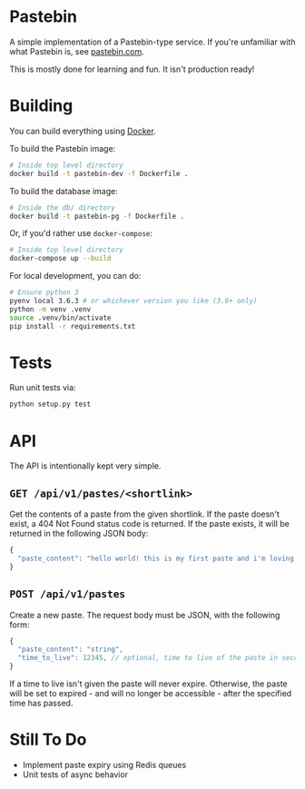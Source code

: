 # Pastebin

A simple implementation of a Pastebin-type service. If you're unfamiliar with what Pastebin is,
see [pastebin.com](https://pastebin.com/).

This is mostly done for learning and fun. It isn't production ready!

# Building

You can build everything using [Docker](https://www.docker.com/).

To build the Pastebin image:

```bash
# Inside top level directory
docker build -t pastebin-dev -f Dockerfile .
```

To build the database image:

```bash
# Inside the db/ directory
docker build -t pastebin-pg -f Dockerfile .
```

Or, if you'd rather use `docker-compose`:

```bash
# Inside top level directory
docker-compose up --build
```

For local development, you can do:

```bash
# Ensure python 3
pyenv local 3.6.3 # or whichever version you like (3.6+ only)
python -m venv .venv
source .venv/bin/activate
pip install -r requirements.txt
```

# Tests

Run unit tests via:

```bash
python setup.py test
```

# API

The API is intentionally kept very simple.

## `GET /api/v1/pastes/<shortlink>`

Get the contents of a paste from the given shortlink. If the paste doesn't exist,
a 404 Not Found status code is returned. If the paste exists, it will be returned
in the following JSON body:

```javascript
{
  "paste_content": "hello world! this is my first paste and i'm loving it!"
}
```

## `POST /api/v1/pastes`

Create a new paste. The request body must be JSON, with the following form:

```javascript
{
  "paste_content": "string",
  "time_to_live": 12345, // optional, time to live of the paste in seconds
}
```

If a time to live isn't given the paste will never expire. Otherwise, the paste
will be set to expired - and will no longer be accessible - after the specified time
has passed.

# Still To Do

* Implement paste expiry using Redis queues
* Unit tests of async behavior
